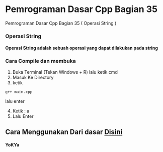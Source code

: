 # Pemrograman Dasar Cpp Bagian 35
 Pemrograman Dasar Cpp Bagian 35 ( Operasi String )

### Operasi String
#### Operasi String adalah sebuah operasi yang dapat dilakukan pada string

### Cara Compile dan membuka
1. Buka Terminal (Tekan Windows + R) lalu ketik cmd
2. Masuk Ke Directory
3. ketik
```
g++ main.cpp
```
lalu enter

4. Ketik : a
5. Lalu Enter

## Cara Menggunakan Dari dasar [Disini](https://github.com/YoKYa/Pemrograman-Dasar-Cpp-Bagian-1)


#### YoKYa